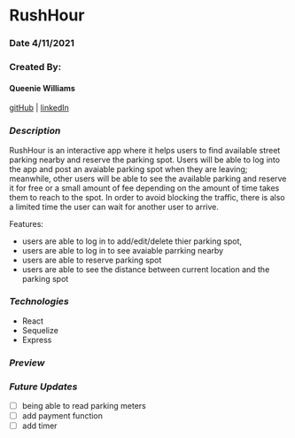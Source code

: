 # RushHour

### Date 4/11/2021

### Created By:

#### Queenie Williams

[gitHub](https://github.com/queeniewilliams)
| [linkedIn](https://www.linkedin.com/in/queeni%C3%A9-williams/)

### **_Description_**

RushHour is an interactive app where it helps users to find available street parking nearby and reserve the parking spot. Users will be able to log into the app and post an avaiable parking spot when they are leaving; meanwhile, other users will be able to see the available parking and reserve it for free or a small amount of fee depending on the amount of time takes them to reach to the spot. In order to avoid blocking the traffic, there is also a limited time the user can wait for another user to arrive.

Features:

- users are able to log in to add/edit/delete thier parking spot,
- users are able to log in to see avaiable parrking nearby
- users are able to reserve parking spot
- users are able to see the distance between current location and the parking spot

### **_Technologies_**

- React
- Sequelize
- Express

### **_Preview_**

### **_Future Updates_**

- [ ] being able to read parking meters
- [ ] add payment function
- [ ] add timer
